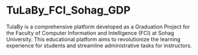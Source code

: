 # TuLaBy_FCI_Sohag_GDP
TulaBy is a comprehensive platform developed as a Graduation Project for the Faculty of Computer Information and Intelligence (FCI) at Sohag University. This educational platform aims to revolutionize the learning experience for students and streamline administrative tasks for instructors.
